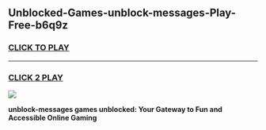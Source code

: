 
## Unblocked-Games-unblock-messages-Play-Free-b6q9z
<h3>
<a href="https://premium76.site?title=unblock-messages&ref=21A">CLICK TO PLAY</a></h3>
<hr>

<h3>
<a href="https://premium76.site?title=unblock-messages&ref=21A">CLICK 2 PLAY</a>
  
</h3>

<a href="https://premium76.site?title=unblock-messages&ref=21A"><img src="https://clearcache.store/games.png"></a>


**unblock-messages games unblocked: Your Gateway to Fun and Accessible Online Gaming**
